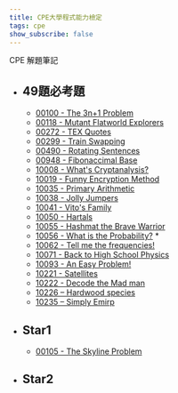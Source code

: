 ```yaml
---
title: CPE大學程式能力檢定
tags: cpe
show_subscribe: false
---
```

CPE 解題筆記
<!--more-->
- ## 49題必考題
    - [00100 - The 3n+1 Problem]
    - [00118 - Mutant Flatworld Explorers]
    - [00272 - TEX Quotes]
    - [00299 - Train Swapping]
    - [00490 - Rotating Sentences]
    - [00948 - Fibonaccimal Base]
    - [10008 - What's Cryptanalysis?]
    - [10019 - Funny Encryption Method]
    - [10035 - Primary Arithmetic]
    - [10038 - Jolly Jumpers]
    - [10041 - Vito's Family]
    - [10050 - Hartals]
    - [10055 - Hashmat the Brave Warrior]
    - [10056 - What is the Probability?] *
    - [10062 - Tell me the frequencies!]
    - [10071 - Back to High School Physics]
    - [10093 - An Easy Problem!]
    - [10221 - Satellites]
    - [10222 - Decode the Mad man]
    - [10226 – Hardwood species]
    - [10235 – Simply Emirp]   

- ## Star1  
    - [00105 - The Skyline Problem]

- ## Star2   

[00100 - The 3n+1 Problem]:/2022/08/02/00100.html
[00118 - Mutant Flatworld Explorers]:/2022/08/03/00118.html
[00272 - TEX Quotes]:/2022/08/03/00272.html
[00299 - Train Swapping]:/2022/08/03/00299.html
[00490 - Rotating Sentences]:/2022/08/03/00490.html
[00948 - Fibonaccimal Base]:/2022/08/03/00948.html
[10008 - What's Cryptanalysis?]:/2022/08/03/10008.html
[10019 - Funny Encryption Method]:/2022/08/03/10019.html
[10035 - Primary Arithmetic]:/2022/08/03/10035.html
[10038 - Jolly Jumpers]:/2022/08/03/10038.html
[10041 - Vito's Family]:/2022/08/03/10041.html
[10050 - Hartals]:/2022/08/03/10050.html
[10055 - Hashmat the Brave Warrior]:star1/10055.md
[10056 - What is the Probability?]:star1/10056.md
[10062 - Tell me the frequencies!]:star1/10062.md
[10071 - Back to High School Physics]:star1/10071.md
[10093 - An Easy Problem!]:star1/10093.md
[10221 - Satellites]:star1/10221.md
[10222 - Decode the Mad man]:star1/10222.md
[10226 – Hardwood species]:star1/10226.md
[10235 – Simply Emirp]:star1/10235.md
[00105 - The Skyline Problem]:/2022/08/02/00105.html